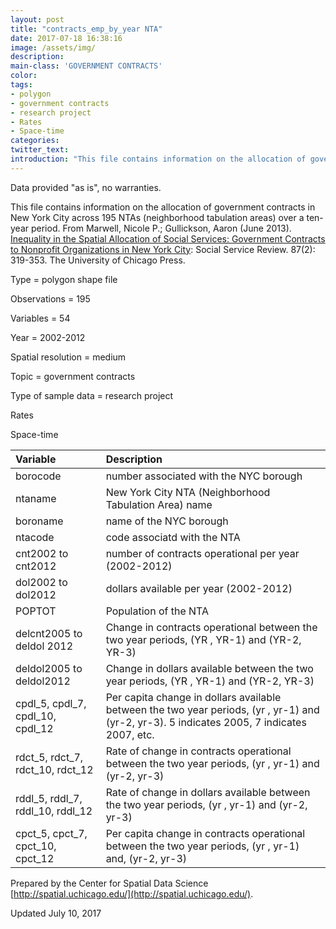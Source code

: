 ```yaml
---
layout: post
title: "contracts_emp_by_year NTA"
date: 2017-07-18 16:38:16
image: /assets/img/
description:
main-class: 'GOVERNMENT CONTRACTS'
color:
tags:
- polygon
- government contracts
- research project
- Rates
- Space-time
categories:
twitter_text:
introduction: "This file contains information on the allocation of government contracts in New York City across 195 NTAs (neighborhood tabulation areas) over a ten-year period."
---
```

<script>
  var map = L.map('map').setView([28.601151, 84.115914], 6);
  L.tileLayer('https://api.tiles.mapbox.com/v4/{id}/{z}/{x}/{y}.png?access_token=pk.eyJ1IjoibWFwYm94IiwiYSI6ImNpejY4NXVycTA2emYycXBndHRqcmZ3N3gifQ.rJcFIG214AriISLbB6B5aw', { <!--this is the URL for the contracts_emp_by_year_nta Geojson-->
		maxZoom: 18,
		attribution: 'Map data &copy; <a href="http://openstreetmap.org">OpenStreetMap</a> contributors, ' +
			'<a href="http://creativecommons.org/licenses/by-sa/2.0/">CC-BY-SA</a>, ' +
			'Imagery © <a href="http://mapbox.com">Mapbox</a>',
		id: 'mapbox.light'
	}).addTo(map);

  map.scrollWheelZoom.disable();
  map.touchZoom.disable();
  var enableMapInteraction = function () {
      map.scrollWheelZoom.enable();
      map.touchZoom.enable();
  }
  $('#map').on('click touch', enableMapInteraction);

  // load GeoJSON from an external file
  // load GeoJSON from an external file
  $.getJSON("../data/contracts_emp_by_year_nta.geojson",function(data){
    // add GeoJSON layer to the map once the file is loaded
    var json = L.geoJson(data);
    json.addTo(map);
    map.fitBounds(json.getBounds());
  });

</script>

Data provided "as is", no warranties.

 This file contains information on the allocation of government contracts in New York City across 195 NTAs (neighborhood tabulation areas) over a ten-year period.
 From Marwell, Nicole P.; Gullickson, Aaron (June 2013). [Inequality in the Spatial Allocation of Social Services: Government Contracts to Nonprofit Organizations in New York City](http://www.journals.uchicago.edu/doi/abs/10.1086/670910): Social Service Review. 87(2): 319-353. The University of Chicago Press.


 Type = polygon shape file

 Observations = 195

 Variables = 54

 Year = 2002-2012

 Spatial resolution = medium

 Topic = government contracts

 Type of sample data = research project

 Rates

 Space-time

|Variable|Description|
|:-------|:----------|
|borocode|number associated with the NYC borough|
|ntaname|New York City NTA (Neighborhood Tabulation Area) name|
|boroname|name of the NYC borough|
|ntacode|code associatd with the NTA|
|cnt2002 to cnt2012|number of contracts operational per year (2002-2012)|
|dol2002 to dol2012|dollars available per year (2002-2012)|
|POPTOT|Population of the NTA|
|delcnt2005 to deldol 2012|Change in contracts operational between the two year periods, (YR , YR-1) and (YR-2, YR-3)|
|deldol2005 to deldol2012|Change in dollars available between the two year periods, (YR , YR-1) and (YR-2, YR-3)|
|cpdl\_5, cpdl\_7, cpdl\_10, cpdl\_12|Per capita change in dollars available between the two year periods, (yr , yr-1) and (yr-2, yr-3). 5 indicates 2005, 7 indicates 2007, etc.|
|rdct\_5, rdct\_7, rdct\_10, rdct\_12|Rate of change in contracts operational between the two year periods, (yr , yr-1) and (yr-2, yr-3)|
|rddl\_5, rddl\_7, rddl\_10, rddl\_12|Rate of change in dollars available between the two year periods, (yr , yr-1) and (yr-2, yr-3)|
|cpct\_5, cpct\_7, cpct\_10, cpct\_12|Per capita change in contracts operational between the two year periods, (yr , yr-1) and, (yr-2, yr-3)|

Prepared by the Center for Spatial Data Science [http://spatial.uchicago.edu/](http://spatial.uchicago.edu/).

Updated July 10, 2017
